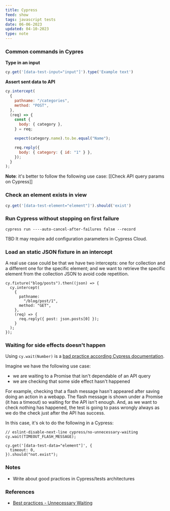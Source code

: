 ```yaml
---
title: Cypress
feed: show
tags: javascript tests
date: 06-06-2023
updated: 04-10-2023
type: note
---
```


### Common commands in Cypres

**Type in an input**

```javascript
cy.get('[data-test-input="input"]').type('Example text')
```

**Assert sent data to API**
```javascript
cy.intercept(
  {
    pathname: "/categories",
    method: "POST",
  },
  (req) => {
    const {
      body: { category },
    } = req;

    expect(category.name).to.be.equal("Name");

    req.reply({
      body: { category: { id: "1" } },
    });
  }
);
```

**Note**: it's better to follow the following use case: [[Check API query params on Cypress]]


### Check an element exists in view

```javascript
cy.get('[data-test-element="element"]').should('exist')
```

### Run Cypress without stopping on first failure

```
cypress run ----auto-cancel-after-failures false --record
```

TBD It may require add configuration parameters in Cypress Cloud.

### Load an static JSON fixture in an intercept

A real use case could be that we have two intercepts: one for collection and a different one for the specific element; and we want to retrieve the specific element from the collection JSON to avoid code repetition.

```
cy.fixture("blog/posts").then((json) => {
  cy.intercept(
    {
      pathname:
        "/blog/post/1",
      method: "GET",
    },
    (req) => {
      req.reply({ post: json.posts[0] });
    }
  );
});
```

### Waiting for side effects doesn't happen

Using `cy.wait(Number)` is a [bad practice according Cypress documentation](https://docs.cypress.io/guides/references/best-practices#Unnecessary-Waiting).

Imagine we have the following use case:
- we are waiting to a Promise that isn't dependable of an API query
- we are checking that some side effect hasn't happened

For example, checking that a flash message hasn't appeared after saving doing an action in a webapp. The flash message is shown under a Promise (it has a timeout) so waiting for the API isn't enough. And, as we want to check nothing has happened, the test is going to pass wrongly always as we do the check just after the API has success.

In this case, it's ok to do the following in a Cypress:
```
// eslint-disable-next-line cypress/no-unnecessary-waiting
cy.wait(TIMEOUT_FLASH_MESSAGE);

cy.get('[data-test-data="element"]', {
  timeout: 0,
}).should("not.exist");
```

### Notes
- Write about good practices in Cypress/tests architectures

### References

- [Best practices - Unnecessary Waiting](https://docs.cypress.io/guides/references/best-practices#Unnecessary-Waiting)
